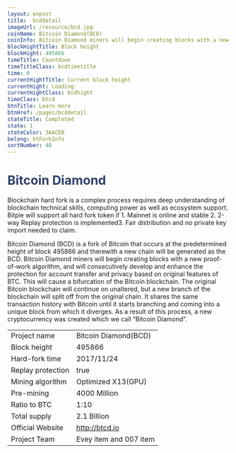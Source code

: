 ```yaml
---
layout: enpost
title:  bcddetail
imageUrl: /resource/bcd.jpg
coinName: Bitcoin Diamond(BCD)
coinInfo: Bitcoin Diamond miners will begin creating blocks with a new proof-of-work algorithm, and will consecutively develop and enhance the protection for account transfer and privacy based on original features of BTC.
blockHightTitle: Block height
blockHight: 495866
timeTitle: Countdown
timeTitleClass: bcdtimetitle
time: 0
currentHightTitle: Current block height
currentHight: Loading
currentHightClass: bcdhight
timeClass: btcd
btnTitle: Learn more
btnHref: /pages/bcddetail
stateTitle: Completed
state: 1
stateColor: 3AACEB
belong: btForkInfo
sortNumber: 40
---
```

<h1 style="color: #2F416A">Bitcoin Diamond</h1>
<p class="summarytxt">Blockchain hard fork is a complex process requires deep understanding of blockchain technical skills, computing power as well as ecosystem support. Bitpie will support all hard fork token if 1. Mainnet is online and stable 2. 2-way Replay protection is implemented3. Fair distribution and no private key import needed to claim.
</p>
<p>Bitcoin Diamond (BCD) is a fork of Bitcoin that occurs at the predetermined height of block 495866 and therewith a new chain will be generated as the BCD. Bitcoin Diamond miners will begin creating blocks with a new proof-of-work algorithm, and will consecutively develop and enhance the protection for account transfer and privacy based on original features of BTC. This will cause a bifurcation of the Bitcoin blockchain. The original Bitcoin blockchain will continue on unaltered, but a new branch of the blockchain will split off from the original chain. It shares the same transaction history with Bitcoin until it starts branching and coming into a unique block from which it diverges. As a result of this process, a new cryptocurrency was created which we call “Bitcoin Diamond”.
</p>
<table class="center">
  <tbody>
    <tr>
        <td class="tablehalf">Project name</td>
        <td class="tablehalf">Bitcoin Diamond(BCD)</td>
    </tr>
    <tr>
        <td>Block height</td>
        <td>495866</td>
    </tr>
    <tr>
        <td>Hard-fork time</td>
        <td>2017/11/24</td>
    </tr>
    <tr>
        <td>Replay protection</td>
        <td>true</td>
    </tr>
    <tr>
        <td>Mining algorithm</td>
        <td>Optimized X13(GPU)</td>
    </tr>
    <tr>
        <td>Pre-mining </td>
        <td>4000 Million</td>
    </tr>
    <tr>
        <td>Ratio to BTC</td>
        <td>1:10</td>
    </tr>
    <tr>
        <td>Total supply</td>
        <td>2.1 Billion</td>
    </tr>
    <tr>
        <td>Official Website</td>
        <td><a href="http://btcd.io/" target="_blank">http://btcd.io</a></td>
    </tr>
    <tr>
        <td>Project Team</td>
        <td>Evey item and 007 item</td>
    </tr>
  </tbody>
</table>
